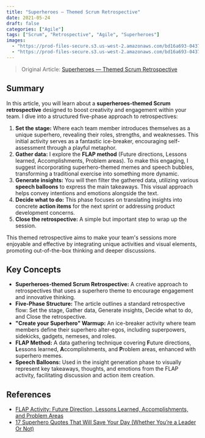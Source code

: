 ```yaml
---
title: "Superheroes — Themed Scrum Retrospective"
date: 2021-05-24
draft: false
categories: ["Agile"]
tags: ["Scrum", "Retrospective", "Agile", "Superheroes"]
images:
  - "https://prod-files-secure.s3.us-west-2.amazonaws.com/bd16a693-0437-45a1-9aec-255351a830a8/9ca3fb82-f459-4aa2-a610-9916dd26a583/1E7Pe9Y0ZIofZ6RW62ubFNw.png?X-Amz-Algorithm=AWS4-HMAC-SHA256&X-Amz-Content-Sha256=UNSIGNED-PAYLOAD&X-Amz-Credential=ASIAZI2LB466T5W6MWLL%2F20250724%2Fus-west-2%2Fs3%2Faws4_request&X-Amz-Date=20250724T225349Z&X-Amz-Expires=3600&X-Amz-Security-Token=IQoJb3JpZ2luX2VjEA4aCXVzLXdlc3QtMiJGMEQCID%2FH1usdI0e%2FTmA%2BzJrphzapYBXn3GVMb0VY8KHpQACVAiAU5dlCJp5d4hjdu%2BcvRfTw5l4tBP9v%2FJRCghkir%2FAwg3EAAaDDYzNzQyMzE4MzgwNSIMFkHp9HRvozaTAXs%2FKtwDragnGN2Bk1nk5dMxi9qI9RYvYpMCwrHkKgOh6XA37QUiLVuctOLdWvIs%2B0nEufrKRAr7VXV6J8ReOq925n60iophZx7NfiaqEyTRhLcTsbacSulUTJrUhfkc2Xx%2FWQoKqDmZnoF2SnfYAuuriVLfi0oYu6kcEoYDJhB5LAqcyh%2BAZ55Wh3YnMOYmMzla6Zt9i5q%2FzaKpbuQ4OfIwiygk6MByaqtU6BYA7grD%2Bc1zOM%2Bsuj0q0WjVbcLUPpRNFWyOZevvv0%2BBvISwyYe5IEHPO5UwDG3shmACRBVOZ5gkxrEXWdV3utexeATxYctlshusytQm3Zmb0KZ9%2FgW3UFTsg8GRuzo4Y%2Bvy%2Fh%2B8CrQNW%2Fo4XHrIkpXuj31zny3ZbOfq9B4fOTyBI2n59Dnak13mhjSpGiCZarTMJ7HsCrYM%2B%2FEjlTUMjuntP7M%2FLyQ9K7epR2wXXvV7mH3YwwTUxnhXl69QzHGto6zOmsfSyWPBv5DDykwo3SlQhpUxuIFQpzaULzkTsqcvkE162Zx1RQD4IqRpUPHdG7pipiIsZ33EAHqZePsV8ADuSJLJvopNveym0NZDR7%2BH8hjWFjKxo2j9NJa4BsePPxvEBCDFGpzGZkKnDCfDBGfLS5KGE8YwwdeKxAY6pgFjiwjkLScNI8XgtXn1orNWyHm5t6An%2FJg3popteiX4liYcVmJ8gvuYHsfZIZo%2Fl5YJQ4m%2FHcojNewZa%2F9h7W9o1502CrEehldDgCoqW2mcyOZGsn%2BM2QlquW1%2B9Ys962ofZHjq%2FFNshX0ZKsWd7p7d77Af93Sl4b2rq7ESQae38CTrS92WxTvkxISDIHAbMdl6LR7I6goJMsMCZ75dCZFKLkXvnNec&X-Amz-Signature=165520fe15598d843b07b29fab09595865325ea75320a98b3cdb60936027cc92&X-Amz-SignedHeaders=host&x-amz-checksum-mode=ENABLED&x-id=GetObject"
  - "https://prod-files-secure.s3.us-west-2.amazonaws.com/bd16a693-0437-45a1-9aec-255351a830a8/cd6ebcfc-e4fc-40f6-af02-e9f486d59ffc/1qYg91P3XCczt2CulfEtrjg.jpeg?X-Amz-Algorithm=AWS4-HMAC-SHA256&X-Amz-Content-Sha256=UNSIGNED-PAYLOAD&X-Amz-Credential=ASIAZI2LB466T5W6MWLL%2F20250724%2Fus-west-2%2Fs3%2Faws4_request&X-Amz-Date=20250724T225349Z&X-Amz-Expires=3600&X-Amz-Security-Token=IQoJb3JpZ2luX2VjEA4aCXVzLXdlc3QtMiJGMEQCID%2FH1usdI0e%2FTmA%2BzJrphzapYBXn3GVMb0VY8KHpQACVAiAU5dlCJp5d4hjdu%2BcvRfTw5l4tBP9v%2FJRCghkir%2FAwg3EAAaDDYzNzQyMzE4MzgwNSIMFkHp9HRvozaTAXs%2FKtwDragnGN2Bk1nk5dMxi9qI9RYvYpMCwrHkKgOh6XA37QUiLVuctOLdWvIs%2B0nEufrKRAr7VXV6J8ReOq925n60iophZx7NfiaqEyTRhLcTsbacSulUTJrUhfkc2Xx%2FWQoKqDmZnoF2SnfYAuuriVLfi0oYu6kcEoYDJhB5LAqcyh%2BAZ55Wh3YnMOYmMzla6Zt9i5q%2FzaKpbuQ4OfIwiygk6MByaqtU6BYA7grD%2Bc1zOM%2Bsuj0q0WjVbcLUPpRNFWyOZevvv0%2BBvISwyYe5IEHPO5UwDG3shmACRBVOZ5gkxrEXWdV3utexeATxYctlshusytQm3Zmb0KZ9%2FgW3UFTsg8GRuzo4Y%2Bvy%2Fh%2B8CrQNW%2Fo4XHrIkpXuj31zny3ZbOfq9B4fOTyBI2n59Dnak13mhjSpGiCZarTMJ7HsCrYM%2B%2FEjlTUMjuntP7M%2FLyQ9K7epR2wXXvV7mH3YwwTUxnhXl69QzHGto6zOmsfSyWPBv5DDykwo3SlQhpUxuIFQpzaULzkTsqcvkE162Zx1RQD4IqRpUPHdG7pipiIsZ33EAHqZePsV8ADuSJLJvopNveym0NZDR7%2BH8hjWFjKxo2j9NJa4BsePPxvEBCDFGpzGZkKnDCfDBGfLS5KGE8YwwdeKxAY6pgFjiwjkLScNI8XgtXn1orNWyHm5t6An%2FJg3popteiX4liYcVmJ8gvuYHsfZIZo%2Fl5YJQ4m%2FHcojNewZa%2F9h7W9o1502CrEehldDgCoqW2mcyOZGsn%2BM2QlquW1%2B9Ys992ofZHjq%2FFNshX0ZKsWd7p7d77Af93Sl4b2rq7ESQae38CTrS92WxTvkxISDIHAbMdl6LR7I6goJMsMCZ75dCZFKLkXvnNec&X-Amz-Signature=8a8d00e324a71a838ea83b99ce5741f9b00484b049b87da6687fcde2c3528cd7&X-Amz-SignedHeaders=host&x-amz-checksum-mode=ENABLED&x-id=GetObject"
---
```


> Original Article: [Superheroes — Themed Scrum Retrospective](https://medium.com/agileinsider/superheros-themed-scrum-retrospective-ea988b4d14e1)

## Summary

In this article, you will learn about a **superheroes-themed Scrum retrospective** designed to boost creativity and engagement within your team. I dive into a structured five-phase approach to retrospectives:

1.  **Set the stage:** Where each team member introduces themselves as a unique superhero, revealing their roles, strengths, and weaknesses. This initial activity serves as a fantastic ice-breaker, encouraging self-assessment through a playful metaphor.
2.  **Gather data:** I explore the **FLAP method** (Future directions, Lessons learned, Accomplishments, Problem areas). To make this engaging, I suggest incorporating superhero-themed memes and speech bubbles, transforming a traditional exercise into something more dynamic.
3.  **Generate insights:** You will then filter the gathered data, utilizing various **speech balloons** to express the main takeaways. This visual approach helps convey intentions and emotions alongside the text.
4.  **Decide what to do:** This phase focuses on translating insights into concrete **action items** for the next sprint or addressing product development concerns.
5.  **Close the retrospective:** A simple but important step to wrap up the session.

This themed retrospective aims to make your team's sessions more enjoyable and effective by integrating unique activities and visual elements, promoting out-of-the-box thinking and deeper discussions.

## Key Concepts

*   **Superheroes-themed Scrum Retrospective:** A creative approach to retrospectives that uses a superhero theme to encourage engagement and innovative thinking.
*   **Five-Phase Structure:** The article outlines a standard retrospective flow: Set the stage, Gather data, Generate insights, Decide what to do, and Close the retrospective.
*   **"Create your Superhero" Warmup:** An ice-breaker activity where team members define their superhero alter-egos, including superpowers, sidekicks, gadgets, nemeses, and roles.
*   **FLAP Method:** A data gathering technique covering **F**uture directions, **L**essons learned, **A**ccomplishments, and **P**roblem areas, enhanced with superhero memes.
*   **Speech Balloons:** Used in the insight generation phase to visually represent key takeaways, thoughts, and emotions from the FLAP activity, facilitating discussion and action item creation.

## References

*   [FLAP Activity: Future Direction, Lessons Learned, Accomplishments, and Problem Areas](https://www.funretrospectives.com/flap-activity-future-direction-lessons-learned-accomplishments-and-problem-areas/)
*   [17 Superhero Quotes That Will Save Your Day (Whether You’re a Leader Or Not)](https://www.inc.com/peter-economy/17-superhero-quotes-that-will-save-day-whether-youre-a-leader-or-not.html)
